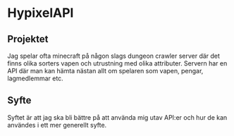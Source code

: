 # HypixelAPI

## Projektet

Jag spelar ofta minecraft på någon slags dungeon crawler server där det finns olika sorters vapen och utrustning med olika attributer. Servern har en API där man kan hämta nästan allt om spelaren som vapen, pengar, lagmedlemmar etc.

## Syfte

Syftet är att jag ska bli bättre på att använda mig utav API:er och hur de kan användes i ett mer generellt syfte.
